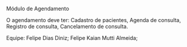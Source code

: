 Módulo de Agendamento

O agendamento deve ter:
Cadastro de pacientes, 
Agenda de consulta, 
Registro de consulta, 
Cancelamento de consulta.

Equipe:
Felipe Dias Diniz;
Felipe Kaian Mutti Almeida;
